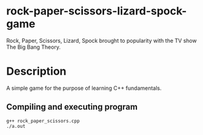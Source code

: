 # rock-paper-scissors-lizard-spock-game
Rock, Paper, Scissors, Lizard, Spock brought to popularity with the TV show The Big Bang Theory.

# Description
A simple game for the purpose of learning C++ fundamentals.

## Compiling and executing program
```
g++ rock_paper_scissors.cpp
./a.out
```
